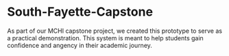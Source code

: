# South-Fayette-Capstone
As part of our MCHI capstone project, we created this prototype to serve as a practical demonstration. This system is meant to help students gain confidence and angency in their academic journey.
